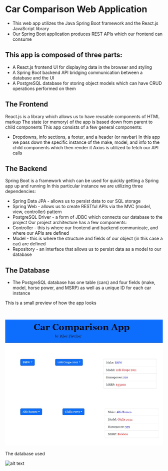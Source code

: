 # Car Comparison Web Application
* This web app utilizes the Java Spring Boot framework and the React.js JavaScript library
* Our Spring Boot application produces REST APIs which our frontend can consume
## This app is composed of three parts:
* A React.js frontend UI for displaying data in the browser and styling
* A Spring Boot backend API bridging communication between a database and the UI
* A PostgreSQL database for storing object models which can have CRUD operations performed on them
## The Frontend
React.js is a library which allows us to have reusable components of HTML markup
The state (or memory) of the app is based down from parent to child components
This app consists of a few general components:
* Dropdowns, info sections, a footer, and a header (or navbar)
In this app we pass down the specific instance of the make, model, and info to the child components which then render it
Axios is utilized to fetch our API calls
## The Backend
Spring Boot is a framework which can be used for quickly getting a Spring app up and running
In this particular instance we are utilizing three dependencies:
* Spring Data JPA - allows us to persist data to our SQL storage
* Spring Web - allows us to create RESTful APIs via the MVC (model, view, controller) pattern
* PostgreSQL Driver - a form of JDBC which connects our database to the project
Our project architecture has a few components:
* Controller - this is where our frontend and backend communicate, and where our APIs are defined
* Model - this is where the structure and fields of our object (in this case a car) are defined
* Repository - an interface that allows us to persist data as a model to our database
## The Database
* The PostgreSQL database has one table (cars) and four fields (make, model, horse power, and MSRP) as well as a unique ID for each car instance

This is a small preview of how the app looks

<br>

![alt text](https://github.com/nrfletcher/car-comparison-tool/blob/main/frontend/src/resources/example.JPG)

The database used

![alt text]([database.jpg](https://github.com/nrfletcher/car-comparison-tool/blob/main/database.JPG))
